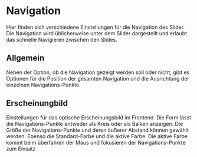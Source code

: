 # Navigation
Hier finden sich verschiedene Einstellungen für die Navigation des Slider. Die Navigation wird üblicherweise unter dem Slider dargestellt und erlaubt das schnelle Navigieren zwischen den Slides.

## Allgemein
Neben der Option, ob die Navigation gezeigt werden soll oder nicht, gibt es Optionen für die Position der gesamten Navigation und die Ausrichtung der einzelnen Navigations-Punkte.

## Erscheinungbild
Einstellungen für das optische Erscheinungsbild im Frontend. Die Form lässt die Navigations-Punkte entweder als Kreis oder als Balken anzeigen. Die Größe der Navigations-Punkte und deren äußerer Abstand können gewählt werden. Ebenso die Standard-Farbe und die aktive Farbe. Die aktive Farbe kommt beim überfahren der Maus und fokusieren der Navigations-Punkte zum Einsatz